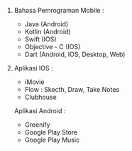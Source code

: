 1. Bahasa Pemrograman Mobile :
    - Java (Android)
    - Kotlin (Android)
    - Swift (IOS)
    - Objective - C (IOS)
    - Dart (Android, IOS, Desktop, Web)
2. Aplikasi IOS :
    - iMovie
    - Flow : Skecth, Draw, Take Notes
    - Clubhouse
    
   Aplikasi Android :
    - Greenify
    - Google Play Store
    - Google Play Music
